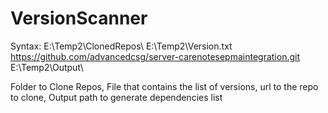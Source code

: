 # VersionScanner

Syntax:
E:\Temp2\ClonedRepos\ E:\Temp2\Version.txt https://github.com/advancedcsg/server-carenotesepmaintegration.git E:\Temp2\Output\

Folder to Clone Repos, File that contains the list of versions, url to the repo to clone, Output path to generate dependencies list
